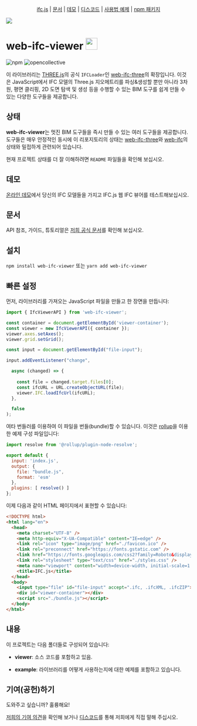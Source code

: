 <p align="center">
  <a href="https://ifcjs.github.io/info/">ifc.js</a>
  |
  <a href="https://ifcjs.github.io/info/docs/Guide/web-ifc-viewer/Introduction">문서</a>
  |
  <a href="https://ifcjs.github.io/web-ifc-viewer/example/index">데모</a>
  |
  <a href="https://discord.gg/FXfyR4XrKT">디스코드</a>
  |
  <a href="https://github.com/IFCjs/web-ifc-viewer/tree/master/example">사용법 예제</a>
  |
  <a href="https://www.npmjs.com/package/web-ifc-viewer">npm 패키지</a>
</p>

<img src="banner.png">
<h1>web-ifc-viewer <img src="https://ifcjs.github.io/info/img/logo.svg" width="32"></h1>

![npm](https://img.shields.io/npm/dw/web-ifc-viewer)
![opencollective](https://opencollective.com/ifcjs/tiers/badge.svg)

이 라이브러리는 [THREE.js](https://github.com/mrdoob/three.js/)의 공식 `IFCLoader`인 [web-ifc-three](https://github.com/IFCjs/web-ifc-three)의 확장입니다. 이것은 JavaScript에서 IFC 모델의 Three.js 지오메트리를 파싱&생성할 뿐만 아니라 3차원, 평면 클리핑, 2D 도면 탐색 및 생성 등을 수행할 수 있는 BIM 도구를 쉽게 만들 수 있는 다양한 도구들을 제공합니다.

## 상태

**web-ifc-viewer**는 멋진 BIM 도구들을 즉시 만들 수 있는 여러 도구들을 제공합니다. 도구들은 매우 안정적인 동시에 이 리포지토리의 상태는 [web-ifc-three](https://github.com/IFCjs/web-ifc-three)와 [web-ifc](https://github.com/tomvandig/web-ifc)의 상태와 밀접하게 관련되어 있습니다. 

현재 프로젝트 상태를 더 잘 이해하려면 `README` 파일들을 확인해 보십시오.

## 데모 

[온라인 데모](https://ifcjs.github.io/web-ifc-viewer/example/index)에서 당신의 IFC 모델들을 가지고 IFC.js 웹 IFC 뷰어를 테스트해보십시오.

## 문서

API 참조, 가이드, 튜토리얼은 [저희 공식 문서](https://github.com/IFCjs/web-ifc-viewer/blob/master/CONTRIBUTING.md)를 확인해 보십시오.

## 설치

`npm install web-ifc-viewer` 또는 `yarn add web-ifc-viewer`

## 빠른 설정

먼저, 라이브러리를 가져오는 JavaScript 파일을 만들고 한 장면을 만듭니다:

```js
import { IfcViewerAPI } from 'web-ifc-viewer';

const container = document.getElementById('viewer-container');
const viewer = new IfcViewerAPI({ container });
viewer.axes.setAxes();
viewer.grid.setGrid();

const input = document.getElementById("file-input");

input.addEventListener("change",

  async (changed) => {
   
    const file = changed.target.files[0];
    const ifcURL = URL.createObjectURL(file);
    viewer.IFC.loadIfcUrl(ifcURL);
  },

  false
);
```

여타 번들러를 이용하여 이 파일을 번들(bundle)할 수 있습니다. 이것은 [rollup](https://rollupjs.org/guide/en/)을 이용한 예제 구성 파일입니다:

```js
import resolve from '@rollup/plugin-node-resolve';

export default {
  input: 'index.js',
  output: {
    file: "bundle.js",
    format: 'esm'
  },
  plugins: [ resolve() ]
};
```

이제 다음과 같이 HTML 페이지에서 표현할 수 있습니다:

```html
<!DOCTYPE html>
<html lang="en">
  <head>
    <meta charset="UTF-8" />
    <meta http-equiv="X-UA-Compatible" content="IE=edge" />
    <link rel="icon" type="image/png" href="./favicon.ico" />
    <link rel="preconnect" href="https://fonts.gstatic.com" />
    <link href="https://fonts.googleapis.com/css2?family=Roboto&display=swap" rel="stylesheet" />
    <link rel="stylesheet" type="text/css" href="./styles.css" />
    <meta name="viewport" content="width=device-width, initial-scale=1.0" />
    <title>IFC.js</title>
  </head>
  <body>
    <input type="file" id="file-input" accept=".ifc, .ifcXML, .ifcZIP">
    <div id="viewer-container"></div>
    <script src="./bundle.js"></script>
  </body>
</html>
```

## 내용

이 프로젝트는 다음 폴더들로 구성되어 있습니다:

- **viewer**: 소스 코드를 포함하고 있음.

- **example**: 라이브러리를 어떻게 사용하는지에 대한 예제를 포함하고 있습니다.

## 기여(공헌)하기

도와주고 싶습니까? 훌륭해요!

[저희의 기여 의견](https://github.com/IFCjs/web-ifc-viewer/blob/master/CONTRIBUTING.md)을 확인해 보거나 [디스코드](https://discord.gg/FXfyR4XrKT)를 통해 저희에게 직접 말해 주십시오.
